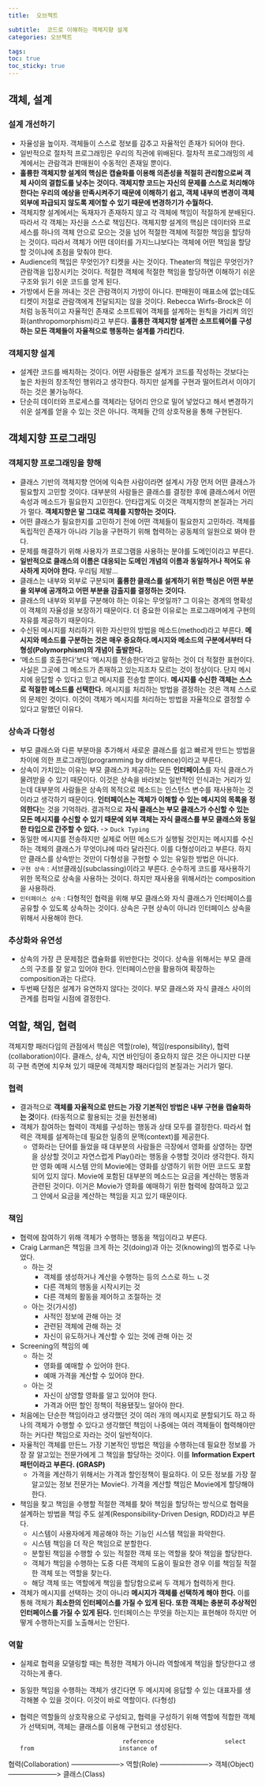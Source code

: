 ```yaml
---
title:  오브젝트

subtitle:  코드로 이해하는 객체지향 설계
categories: 오브젝트

tags: 
toc: true
toc_sticky: true
---
```


  
## 객체, 설계  
### 설계 개선하기  
- 자율성을 높이자. 객체들이 스스로 정보를 감추고 자율적인 존재가 되어야 한다.  
- 일반적으로 절차적 프로그래밍은 우리의 직관에 위배된다. 절차적 프로그래밍의 세계에서는 관람객과 판매원이 수동적인 존재일 뿐이다.  
- **훌륭한 객체지향 설계의 핵심은 캡슐화를 이용해 의존성을 적절히 관리함으로써 객체 사이의 결합도를 낮추는 것이다. 객체지향 코드는 자신의 문제를 스스로 처리해야 한다는 우리의 예상을 만족시켜주기 때문에 이해하기 쉽고, 객체 내부의 변경이 객체 외부에 파급되지 않도록 제어할 수 있기 때문에 변경하기가 수월하다.**  
- 객체지향 설계에서는 독재자가 존재하지 않고 각 객체에 책임이 적절하게 분배된다. 따라서 각 객체는 자신을 스스로 책임진다. 객체지향 설계의 핵심은 데이터와 프로세스를 하나의 객체 안으로 모으는 것을 넘어 적절한 객체에 적절한 책임을 할당하는 것이다. 따라서 객체가 어떤 데이터를 가지느냐보다는 객체에 어떤 책임을 할당할 것이냐에 초점을 맞춰야 한다.  
- Audience의 책임은 무엇인가? 티켓을 사는 것이다. Theater의 책임은 무엇인가? 관람객을 입장시키는 것이다. 적절한 객체에 적절한 책임을 할당하면 이해하기 쉬운 구조와 읽기 쉬운 코드를 얻게 된다.  
- 가방에서 돈을 꺼내는 것은 관람객이지 가방이 아니다. 판매원이 매표소에 없는데도 티켓이 저절로 관람객에게 전달되지는 않을 것이다. Rebecca Wirfs-Brock은 이처럼 능동적이고 자율적인 존재로 소프트웨어 객체를 설계하는 원칙을 가리켜 의인화(anthropomorphism)라고 부른다. **훌륭한 객체지향 설계란 소프트웨어를 구성하는 모든 객체들이 자율적으로 행동하는 설계를 가리킨다.**  
  
### 객체지향 설계  
- 설계란 코드를 배치하는 것이다. 어떤 사람들은 설계가 코드를 작성하는 것보다는 높은 차원의 창조적인 행위라고 생각한다. 하지만 설계를 구현과 떨어트려서 이야기하는 것은 불가능하다.  
- 단순히 데이터와 프로세스를 객체라는 덩어리 안으로 밀어 넣었다고 해서 변경하기 쉬운 설계를 얻을 수 있는 것은 아니다. 객체들 간의 상호작용을 통해 구현된다.  
  
  
## 객체지향 프로그래밍  
### 객체지향 프로그래밍을 향해  
- 클래스 기반의 객체지향 언어에 익숙한 사람이라면 설계시 가장 먼저 어떤 클래스가 필요할지 고민할 것이다. 대부분의 사람들은 클래스를 결정한 후에 클래스에서 어떤 속성과 메소드가 필요한지 고민한다. 안타깝게도 이것은 객체지향의 본질과는 거리가 멀다. **객체지향은 말 그대로 객체를 지향하는 것이다.**  
- 어떤 클래스가 필요한지를 고민하기 전에 어떤 객체들이 필요한지 고민하라. 객체를 독립적인 존재가 아니라 기능을 구현하기 위해 협력하는 공동체의 일원으로 봐야 한다.  
- 문제를 해결하기 위해 사용자가 프로그램을 사용하는 분야를 도메인이라고 부른다.  
- **일반적으로 클래스의 이름은 대응되는 도메인 개념의 이름과 동일하거나 적어도 유사하게 지어야 한다.** 우리팀 제발…  
- 클래스는 내부와 외부로 구분되며 **훌륭한 클래스를 설계하기 위한 핵심은 어떤 부분을 외부에 공개하고 어떤 부분을 감출지를 결정하는 것이다.**  
- 클래스의 내부와 외부를 구분해야 하는 이유는 무엇일까? 그 이유는 경계의 명확성이 객체의 자율성을 보장하기 때문이다. 더 중요한 이유로는 프로그래머에게 구현의 자유를 제공하기 때문이다.  
- 수신된 메시지를 처리하기 위한 자신만의 방법을 메소드(method)라고 부른다. **메시지와 메소드를 구분하는 것은 매우 중요하다.메시지와 메소드의 구분에서부터 다형성(Polymorphism)의 개념이 출발한다.**  
- ‘메소드를 호출한다’보다 ‘메시지를 전송한다’라고 말하는 것이 더 적절한 표현이다. 사실은 그곳에 그 메소드가 존재하고 있는지조차 모르는 것이 정상이다. 단지 메시지에 응답할 수 있다고 믿고 메시지를 전송할 뿐이다. **메시지를 수신한 객체는 스스로 적절한 메소드를 선택한다.** 메시지를 처리하는 방법을 결정하는 것은 객체 스스로의 문제인 것이다. 이것이 객체가 메시지를 처리하는 방법을 자율적으로 결정할 수 있다고 말했던 이유다.  
  
### 상속과 다형성  
- 부모 클래스와 다른 부분마을 추가해서 새로운 클래스를 쉽고 빠르게 만드는 방법을 차이에 의한 프로그래밍(programming by difference)이라고 부른다.  
- 상속이 가치있는 이유는 부모 클래스가 제공하는 모든 **인터페이스**를 자식 클래스가 물려받을 수 있기 때문이다. 이것은 상속을 바라보는 일반적인 인식과는 거리가 있는데 대부분의 사람들은 상속의 목적으로 메소드는 인스턴스 변수를 재사용하는 것이라고 생각하기 때문이다. **인터페이스는 객체가 이해할 수 있는 메시지의 목록을 정의한다**는 것을 기억하라. 결과적으로 **자식 클래스는 부모 클래스가 수신할 수 있는 모든 메시지를 수신할 수 있기 때문에 외부 객체는 자식 클래스를 부모 클래스와 동일한 타입으로 간주할 수 있다.** -> `Duck Typing`  
- 동일한 메시지를 전송하지만 실제로 어떤 메소드가 실행될 것인지는 메시지를 수신하는 객체의 클래스가 무엇이냐에 따라 달라진다. 이를 다형성이라고 부른다. 하지만 클래스를 상속받는 것만이 다형성을 구현할 수 있는 유일한 방법은 아니다.  
- `구현 상속` : 서브클래싱(subclassing)이라고 부른다. 순수하게 코드를 재사용하기 위한 목적으로 상속을 사용하는 것이다. 하지만 재사용을 위해서라는 composition을 사용하라.  
- `인터페이스 상속` : 다형적인 협력을 위해 부모 클래스와 자식 클래스가 인터페이스를 공유할 수 있도록 상속하는 것이다. 상속은 구현 상속이 아니라 인터페이스 상속을 위해서 사용해야 한다.  
  
### 추상화와 유연성  
- 상속의 가장 큰 문제점은 캡슐화를 위반한다는 것이다. 상속을 위해서는 부모 클래스의 구조를 잘 알고 있어야 한다. 인터페이스만을 활용하여 확장하는 composition과는 다르다.  
- 두번째 단점은 설계가 유연하지 않다는 것이다. 부모 클래스와 자식 클래스 사이의 관계를 컴파일 시점에 결정한다.  
  
  
## 역할, 책임, 협력  
객체지향 패러다임의 관점에서 핵심은 역할(role), 책임(responsibility), 협력(collaboration)이다. 클래스, 상속, 지연 바인딩이 중요하지 않은 것은 아니지만 다분히 구현 측면에 치우쳐 있기 때문에 객체지향 패러다임의 본질과는 거리가 멀다.  
  
### 협력  
- 결과적으로 **객체를 자율적으로 만드는 가장 기본적인 방법은 내부 구현을 캡슐화하는 것**이다. (타동적으로 활용되는 것을 원천봉쇄)  
- 객체가 참여하는 협력이 객체를 구성하는 행동과 상태 모두를 결정한다. 따라서 협력은 객체를 설계하는데 필요한 일종의 문맥(context)를 제공한다.  
	- 영화라는 단어를 들었을 때 대부분의 사람들은 극장에서 영화를 상영하는 장면을 상상할 것이고 자연스럽게 Play()라는 행동을 수행할 것이라 생각한다. 하지만 영화 예매 시스템 안의 Movie에는 영화를 상영하기 위한 어떤 코드도 포함되어 있지 않다. Movie에 포함된 대부분의 메소드는 요금을 계산하는 행동과 관련된 것이다. 이거은 Movie가 영화를 예매하기 위한 협력에 참여하고 있고 그 안에서 요금을 계산하는 책임을 지고 있기 때문이다.  
  
### 책임  
- 협력에 참여하기 위해 객체가 수행하는 행동을 책임이라고 부른다.  
- Craig Larman은 책임을 크게 하는 것(doing)과 아는 것(knowing)의 범주로 나누었다.  
	- 하는 것  
		- 객체를 생성하거나 계산을 수행하는 등의 스스로 하느 ㄴ것  
		- 다른 객체의 행동을 시작시키는 것  
		- 다른 객체의 활동을 제어하고 조절하는 것  
	- 아는 것(가시성)  
		- 사적인 정보에 관해 아는 것  
		- 관련된 객체에 관해 하는 것  
		- 자신이 유도하거나 계산할 수 있는 것에 관해 아는 것  
- Screening의 책임의 예  
	- 하는 것  
		- 영화를 예매할 수 있어야 한다.  
		- 예매 가격을 계산할 수 있어야 한다.  
	- 아는 것  
		- 자신이 상영할 영화를 알고 있어야 한다.  
		- 가격과 어떤 할인 정책이 적용됐짖느 알아야 한다.  
- 처음에는 단순한 책임이라고 생각했던 것이 여러 개의 메시지로 분할되기도 하고 하나의 객체가 수행할 수 있다고 생각했던 책임이 나중에는 여러 객체들이 협력해야만 하는 커다란 책임으로 자라는 것이 일반적이다.  
- 자율적인 객체를 만든느 가장 기본적인 방법은 책임을 수행하는데 필요한 정보를 가장 잘 알고있는 전문가에게 그 책임을 할당하는 것이다. 이를 **Information Expert 패턴이라고 부른다. (GRASP)**  
	- 가격을 계산하기 위해서는 가격과 할인정책이 필요하다. 이 모든 정보를 가장 잘 알고있는 정보 전문가는 Movie다. 가격을 계산할 책임은 Movie에게 할당해야 한다.  
- 책임을 찾고 책임을 수행할 적절한 객체를 찾아 책임을 할당하는 방식으로 협력을 설계하는 방법을 책임 주도 설계(Responsibility-Driven Design, RDD)라고 부른다.  
	- 시스템이 사용자에게 제공해야 하는 기능인 시스템 책임을 파악한다.  
	- 시스템 책임을 더 작은 책임으로 분할한다.  
	- 분할된 책임을 수행할 수 있는 적절한 객체 또는 역할을 찾아 책임을 할당한다.  
	- 객체가 책임을 수행하는 도중 다른 객체의 도움이 필요한 경우 이를 책임질 적절한 객체 또는 역할을 찾는다.  
	- 해당 객체 또는 역할에게 책임을 할당함으로써 두 객체가 협력하게 한다.  
- 객체가 메시지를 선택하는 것이 아니라 **메시지가 객체를 선택하게 해야 한다.** 이를 통해 객체가 **최소한의 인터페이스를 가질 수 있게 된다. 또한 객체는 충분히 추상적인 인터페이스를 가질 수 있게 된다.** 인터페이스는 무엇을 하는지는 표현해야 하지만 어떻게 수행하는지를 노출해서는 안된다.  
  
### 역할  
- 실제로 협력을 모델링할 때는 특정한 객체가 아니라 역할에게 책임을 할당한다고 생각하는게 좋다.  
- 동일한 책임을 수행하는 객체가 생긴다면 두 메시지에 응답할 수 있는 대표자를 생각해볼 수 있을 것이다. 이것이 바로 역할이다. (다형성)  
- 협력은 역할들의 상호작용으로 구성되고, 협력을 구성하기 위해 역할에 적합한 객체가 선택되며, 객체는 클래스를 이용해 구현되고 생성된다.  
  
                                   reference                    select from                        instance of  
협력(Collaboration) ———————> 역할(Role) ———————> 객체(Object) ———————> 클래스(Class)  
